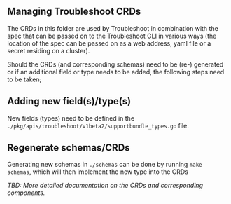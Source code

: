 ## Managing Troubleshoot CRDs

The CRDs in this folder are used by Troubleshoot in combination with the spec that can be passed on to the Troubleshoot CLI in various ways (the location of the spec can be passed on as a web address, yaml file or a secret residing on a cluster).

Should the CRDs (and corresponding schemas) need to be (re-) generated or if an additional field or type needs to be added, the following steps need to be taken;

## Adding new field(s)/type(s)

New fields (types) need to be defined in the `./pkg/apis/troubleshoot/v1beta2/supportbundle_types.go` file.


## Regenerate schemas/CRDs

Generating new schemas in `./schemas` can be done by running `make schemas`, which will then implement the new type into the CRDs

*TBD: More detailed documentation on the CRDs and corresponding components.*
